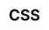 ---
title: "CSS"
layout: categories
permalink: /css/
categories: css
author_profile: true
sidebar_main: true
---